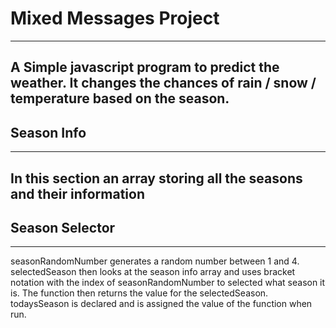 # Mixed Messages Project
---
A Simple javascript program to predict the weather. 
It changes the chances of rain / snow / temperature based on the season.
---
## Season Info
---
In this section an array storing all the seasons and their information
---
## Season Selector 
---
seasonRandomNumber generates a random number between 1 and 4. selectedSeason then looks at the season info array and uses bracket notation with the index of seasonRandomNumber to selected what season it is. 
The function then returns the value for the selectedSeason. 
todaysSeason is declared and is assigned the value of the function when run. 